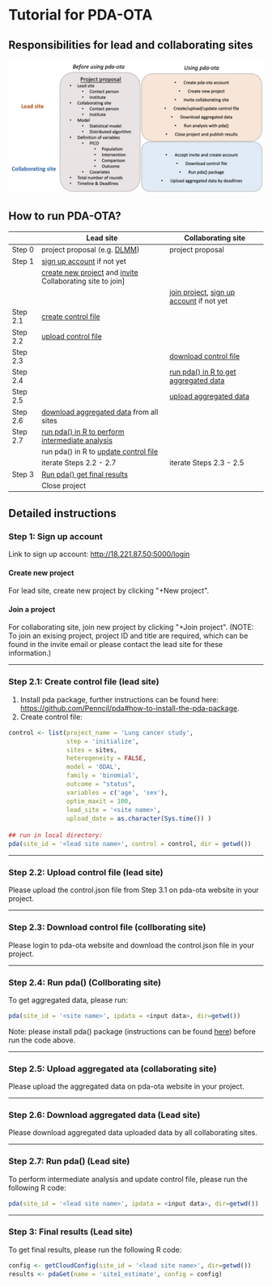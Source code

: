 Tutorial for PDA-OTA
==============================================


## Responsibilities for lead and collaborating sites
![](pipeline.png)


## How to run PDA-OTA?

|          | Lead site                                | Collaborating site               |
|----------|------------------------------------------|----------------------------------|
| Step 0   | project proposal (e.g. [DLMM](https://github.com/ohdsi-studies/DistributedLMM/blob/master/extras/Lossless%20Distributed%20Linear%20Mixed%20Model.docx)) | project proposal                 |
| Step 1   | [sign up account](https://github.com/Penncil/pda-ota#step-1) if not yet |       |
|          | [create new project](https://github.com/Penncil/pda-ota#step-2) and [invite](xxx) Collaborating site to join]|                            |
|          |                                          | [join project](https://github.com/Penncil/pda-ota#step-2), [sign up account](https://github.com/Penncil/pda-ota#step-1) if not yet|
| Step 2.1 | [create control file](https://github.com/Penncil/pda-ota#step-21-create-control-file-lead-site) |                                 |
| Step 2.2 | [upload control file](https://github.com/Penncil/pda-ota#step-22-upload-control-file-lead-site) |                               |
| Step 2.3 |                                        | [download control file](https://github.com/Penncil/pda-ota#step-23-download-control-file-collborating-site)            |
| Step 2.4 |                                       | [run pda() in R to get aggregated data](https://github.com/Penncil/pda-ota#step-24-run-pda-collborating-site) |
| Step 2.5 |                                      | [upload aggregated data](https://github.com/Penncil/pda-ota#step-25-upload-aggregated-ata-collaborating-site)           |
| Step 2.6 | [download aggregated data](https://github.com/Penncil/pda-ota#step-26-download-aggregated-data-lead-site)  from all sites |                              |
| Step 2.7 | [run pda() in R to perform intermediate analysis](https://github.com/Penncil/pda-ota#step-27-run-pda-lead-site) |                            |
|          | run pda() in R to [update control file](https://github.com/Penncil/pda-ota#step-27-run-pda-lead-site)   |         |
|          | iterate Steps 2.2 - 2.7                   |     iterate Steps 2.3 - 2.5           |
| Step 3   | [Run pda() get final results](https://github.com/Penncil/pda-ota#step-3-final-results-lead-site)              |                                  |
|          | Close project                            |                                  |


## Detailed instructions

### Step 1: Sign up account

Link to sign up account: http://18.221.87.50:5000/login

#### Create new project

For lead site, create new project by clicking "+New project".

#### Join a project

For collaborating site, join new project by clicking "+Join project". (NOTE: To join an exising project, project ID and title are required, which can be found in the invite email or please contact the lead site for these information.)

------------------------

### Step 2.1: Create control file (lead site)


1. Install pda package, further instructions can be found here: https://github.com/Penncil/pda#how-to-install-the-pda-package.
2. Create control file:

```r
control <- list(project_name = 'Lung cancer study',
                step = 'initialize',
                sites = sites,
                heterogeneity = FALSE,
                model = 'ODAL',
                family = 'binomial',
                outcome = "status",
                variables = c('age', 'sex'),
                optim_maxit = 100,
                lead_site = '<site name>',
                upload_date = as.character(Sys.time()) )

## run in local directory:
pda(site_id = '<lead site name>', control = control, dir = getwd())
``` 

------------------------

### Step 2.2: Upload control file (lead site)

Please upload the control.json file from Step 3.1 on pda-ota website in your project.


------------------------


### Step 2.3: Download control file (collborating site)

Please login to pda-ota website and download the control.json file in your project.


------------------------


### Step 2.4: Run pda() (Collborating site)

To get aggregated data, please run:

```r
pda(site_id = '<site name>', ipdata = <input data>, dir=getwd())
```

Note: please install pda() package (instructions can be found [here](https://github.com/Penncil/pda#how-to-install-the-pda-package.)) before run the code above.


------------------------


### Step 2.5: Upload aggregated ata (collaborating site)

Please upload the aggregated data on pda-ota website in your project.


------------------------

### Step 2.6: Download aggregated data (Lead site)

Please download aggregated data uploaded data by all collaborating sites.

------------------------


### Step 2.7: Run pda() (Lead site)

To perform intermediate analysis and update control file, please run the following R code:

```r
pda(site_id = '<lead site name>', ipdata = <input data>, dir=getwd())
```

------------------------

### Step 3: Final results (Lead site)

To get final results, please run the following R code:

```r
config <- getCloudConfig(site_id = '<lead site name>', dir=getwd())
results <- pdaGet(name = 'site1_estimate', config = config)
```


